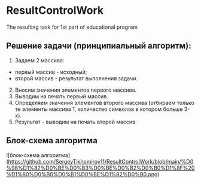 # ResultControlWork
The resulting task for 1st part of educational program

## Решение задачи (принципиальный алгоритм):
1. Задаем 2 массива:
* первый массив - исходный;
* второй массив - результат выполнения задачи.
2. Вносим значения элементов первого массива.
3. Выводим на печать первый массив.
4. Определяем значения элементов второго массива (отбираем только те элементы массива 1, количество символов в котором больше 3-х).
5. Результат - выводим на печать второй массив.

## Блок-схема алгоритма
![блок-схема алгоритма] (https://github.com/SergeyTikhomirov11/ResultControlWork/blob/main/%D0%98%D1%82%D0%BE%D0%B3%D0%BE%D0%B2%D0%B0%D1%8F%20%D1%80%D0%B0%D0%B1%D0%BE%D1%82%D0%B0.png)
